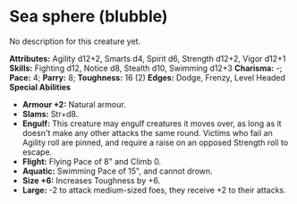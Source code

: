 # Sea sphere (blubble)

No description for this creature yet.

**Attributes:** Agility d12+2, Smarts d4, Spirit d6, Strength d12+2,
Vigor d12+1
**Skills:** Fighting d12, Notice d8, Stealth d10, Swimming d12+3
**Charisma:** -; **Pace:** 4; **Parry:** 8; **Toughness:** 16 (2)
**Edges:** Dodge, Frenzy, Level Headed
**Special Abilities**

- **Armour +2:** Natural armour.
- **Slams:** Str+d8.
- **Engulf:** This creature may engulf creatures it moves over, as long
as it doesn't make any other attacks the same round. Victims who fail
an Agility roll are pinned, and require a raise on an opposed Strength
roll to escape.
- **Flight:** Flying Pace of 8" and Climb 0.
- **Aquatic:** Swimming Pace of 15", and cannot drown.
- **Size +6:** Increases Toughness by +6.
- **Large:** -2 to attack medium-sized foes, they receive +2 to their
attacks.

